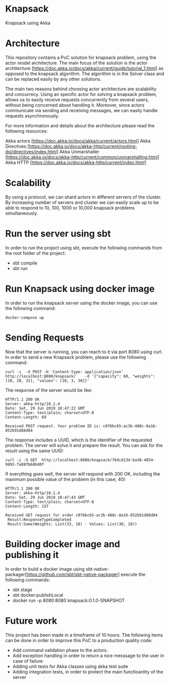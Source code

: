 # Knapsack
Knapsack using Akka

# Architecture
This repository contains a PoC solution for knapsack problem, using the actor model architecture. The main focus of the solution is the actor architecture [https://doc.akka.io/docs/akka/current/guide/tutorial_1.html] as opposed to the knapsack algorithm. The algorithm is in the Solver class and can be replaced easily by any other solutions.

The main two reasons behind choosing actor architecture are scalability and concurrecy. 
Using an specific actor for solving a knapsack problem, allows us to easily receive requests concurrently from several users, without being concerned about handling it. Moreover, since actors communicate via sending and receiving messages, we can easily handle requests asynchronously. 

For more information and details about the architecture please read the following resources:

Akka actors [https://doc.akka.io/docs/akka/current/actors.html]
Akka Directives [https://doc.akka.io/docs/akka-http/current/routing-dsl/directives/index.html]
Akka Unmarshaller [https://doc.akka.io/docs/akka-http/current/common/unmarshalling.html]
Akka HTTP [https://doc.akka.io/docs/akka-http/current/index.html]

# Scalability 
By using a protocol, we can shard actors in different servers of the cluster. By increasing number of servers and cluster we can easily scale up to be able to respond to 10, 100, 1000 or 10,000 knapsack problems simultaneously.

# Run the server using sbt
In order to run the project using sbt, execute the following commands from the root folder of the project:

* sbt compile
* sbt run

# Run Knapsack using docker image
In order to run the knapsack server using the docker image, you can use the following command:
```
docker-compose up
```

# Sending Requests
Now that the server is running, you can reach to it via port 8080 using curl. In order to send a new Knapsack problem, please use the following command:

```
curl -i  -X POST -H 'Content-type: application/json' http://localhost:8080/knapsack/    -d '{"capacity": 60, "weights": [10, 20, 33], "values": [10, 3, 30]}'
```

The response of the server would be like:
```
HTTP/1.1 200 OK
Server: akka-http/10.1.4
Date: Sat, 29 Jun 2019 10:47:22 GMT
Content-Type: text/plain; charset=UTF-8
Content-Length: 69

Received POST request. Your problem ID is: c076bc65-ac3b-488c-8a16-852b91d88d04
```

The response includes a UUID, which is the identifier of the requested problem. The server will solve it and prepare the result. You can ask for the result using the same UUID:

```
curl -i -X GET  http://localhost:8080/knapsack/76dcd13d-ba38-4854-9892-fa88fb68bd0f
```

If everything goes well, the server will respond with 200 OK, including the maximum possible value of the problem (in this case, 40)
```
HTTP/1.1 200 OK
Server: akka-http/10.1.4
Date: Sat, 29 Jun 2019 10:47:43 GMT
Content-Type: text/plain; charset=UTF-8
Content-Length: 157

Received GET request for order c076bc65-ac3b-488c-8a16-852b91d88d04
 Result:ResponseTypeCompleted
 Result:Some(Weights: List(33, 10) - Values: List(30, 10))
``` 

# Building docker image and publishing it
In order to build a docker image using sbt-native-packager[https://github.com/sbt/sbt-native-packager] execute the following commands:
* sbt stage
* sbt docker:publishLocal
* docker run -p 8080:8080 knapsack:0.1.0-SNAPSHOT

# Future work
This project has been made in a timeframe of 10 hours. The following items can be done in order to improve this PoC to a production quality code:
* Add command validation phase to the actors.
* Add exception handling in order to return a nice messsage to the user in case of failure
* Adding unit tests for Akka classes using akka test suite
* Adding integration tests, in order to protect the main functioanlity of the server





